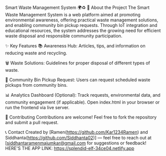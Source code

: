 Smart Waste Management System 🌍♻️ 🚀 About the Project The Smart Waste Management System is a web platform aimed at promoting environmental awareness, offering practical waste management solutions, and enabling community bin pickup requests. Through IoT integration and educational resources, the system addresses the growing need for efficient waste disposal and responsible community participation.

✨ Key Features 📚 Awareness Hub: Articles, tips, and information on reducing waste and recycling.

🗑️ Waste Solutions: Guidelines for proper disposal of different types of waste.

🚛 Community Bin Pickup Request: Users can request scheduled waste pickups from community bins.

📊 Analytics Dashboard (Optional): Track requests, environmental data, and community engagement (if applicable). Open index.html in your browser or run the frontend via live server.

🤝 Contributing Contributions are welcome! Feel free to fork the repository and submit a pull request.

📞 Contact Created by [Ramen(https://github.com/Kar1234Ramen) and Siddhanta(https://github.com/Siddhanta02)] — feel free to reach out at [siddhantaramenmajumkar@gmail.com for suggestions or feedback! HERE'S THE APP LINK: https://splendid-elf-34ce04.netlify.app
